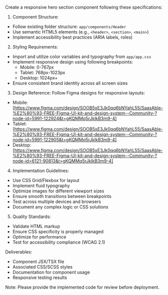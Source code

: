 Create a responsive hero section component following these specifications:

1. Component Structure:
- Follow existing folder structure: `app/components/Header`
- Use semantic HTML5 elements (e.g., `<header>`, `<section>`, `<main>`)
- Implement accessibility best practices (ARIA labels, roles)

2. Styling Requirements:
- Import and utilize color variables and typography from `app/app.css`
- Implement responsive design using following breakpoints:
  - Mobile: 0-767px
  - Tablet: 768px-1023px
  - Desktop: 1024px+
- Ensure consistent brand identity across all screen sizes

3. Design Reference:
Follow Figma designs for responsive layouts:
- Mobile: [https://www.figma.com/design/SOOB5xE3Jk0qq6bNYahL55/SaasAble-%E2%80%93-FREE-Figma-UI-kit-and-design-system--Community-?node-id=5991-122924&t=gKQMMq5rJklkB3m9-4]
- Tablet: [https://www.figma.com/design/SOOB5xE3Jk0qq6bNYahL55/SaasAble-%E2%80%93-FREE-Figma-UI-kit-and-design-system--Community-?node-id=5991-122905&t=gKQMMq5rJklkB3m9-4]
- Desktop: [https://www.figma.com/design/SOOB5xE3Jk0qq6bNYahL55/SaasAble-%E2%80%93-FREE-Figma-UI-kit-and-design-system--Community-?node-id=6121-90813&t=gKQMMq5rJklkB3m9-4]

4. Implementation Guidelines:
- Use CSS Grid/Flexbox for layout
- Implement fluid typography
- Optimize images for different viewport sizes
- Ensure smooth transitions between breakpoints
- Test across multiple devices and browsers
- Document any complex logic or CSS solutions

5. Quality Standards:
- Validate HTML markup
- Ensure CSS specificity is properly managed
- Optimize for performance
- Test for accessibility compliance (WCAG 2.1)

Deliverables:
- Component JSX/TSX file
- Associated CSS/SCSS styles
- Documentation for component usage
- Responsive testing results

Note: Please provide the implemented code for review before deployment.